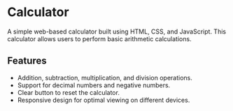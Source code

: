 # Calculator

A simple web-based calculator built using HTML, CSS, and JavaScript. This calculator allows users to perform basic arithmetic calculations.

## Features

- Addition, subtraction, multiplication, and division operations.
- Support for decimal numbers and negative numbers.
- Clear button to reset the calculator.
- Responsive design for optimal viewing on different devices.
